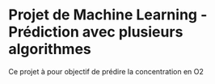 # Projet de Machine Learning - Prédiction avec plusieurs algorithmes 

Ce projet à pour objectif de prédire la concentration en O2 
